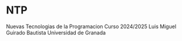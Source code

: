 # NTP

Nuevas Tecnologias de la Programacion
Curso 2024/2025
Luis Miguel Guirado Bautista
Universidad de Granada